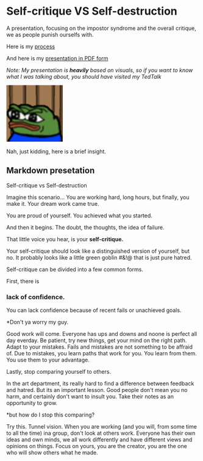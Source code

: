 # Self-critique VS Self-destruction
A presentation, focusing on the impostor syndrome and the overall critique, we as people punish ourselfs with.

Here is my [process](process.md)

And here is my [presentation in PDF form](AJOVT-06-storytelling.pdf)

<i>Note: My presentation is <b>heavily</b> based on visuals, so if you want to know what I was talking about, you should have visited my TedTalk</i>

<img src="pepe.gif" alt="Pepe leaving" style="width:148px;height:148px;">

Nah, just kidding, here is a brief insight.

## Markdown presetation

Self-critique vs Self-destruction

Imagine this scenario... You are working hard, long hours, but finally, you make it. Your dream work came true.

You are proud of yourself. You achieved what you started.

And then it begins. The doubt, the thoughts, the idea of failure.

That little voice you hear, is your <b>self-critique.</b>

Your self-critique should look like a distinguished version of yourself, but no. It probably looks like a little green goblin #&!@ that is just pure hatred.

Self-critique can be divided into a few common forms.

First, there is 
### lack of confidence. 
You can lack confidence because of recent fails or unachieved goals. 

*Don't ya worry my guy.

Good work will come. Everyone has ups and downs and noone is perfect all day everday. Be patient, try new things, get your mind on the right path.
Adapt to your mistakes. Fails and mistakes are not something to be affraid of. Due to mistakes, you learn paths that work for you. You learn from them. You use them to your advantage.

Lastly, stop comparing yourself to others.

In the art department, its really hard to find a difference between feedback and hatred. But its an important lesson. Good people don't mean you no harm, and certainly don't want to insult you. Take their notes as an opportunity to grow.

*but how do I stop this comparing?

Try this. Tunnel vision. When you are working (and you will, from some time to all the time) ina group, don't look at others work. Everyone has their own ideas and own minds, we all work differently and have different views and opinions on things. Focus on yours, you are the creator, you are the one who will show others what he made. 




